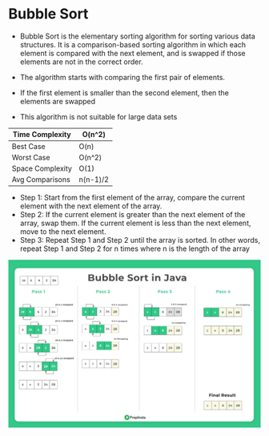 # Bubble Sort

- Bubble Sort is the elementary sorting algorithm for sorting various data structures. It is a comparison-based sorting algorithm in which each element is compared with the next element, and is swapped if those elements are not in the correct order.

- The algorithm starts with comparing the first pair of elements.
- If the first element is smaller than the second element, then the elements are swapped
- This algorithm is not suitable for large data sets

| Time Complexity  | O(n^2)   |
| ---------------- | -------- |
| Best Case        | O(n)     |
| Worst Case       | O(n^2)   |
| Space Complexity | O(1)     |
| Avg Comparisons  | n(n-1)/2 |


- Step 1: Start from the first element of the array, compare the current element with the next element of the array.
- Step 2: If the current element is greater than the next element of the array, swap them. If the current element is less than the next element, move to the next element.
- Step 3: Repeat Step 1 and Step 2 until the array is sorted. In other words, repeat Step 1 and Step 2 for n times where n is the length of the array 

![Alt text](Bubble-Sort-in-Java.webp)